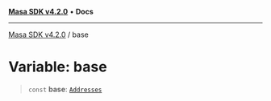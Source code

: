 [**Masa SDK v4.2.0**](../README.md) • **Docs**

***

[Masa SDK v4.2.0](../globals.md) / base

# Variable: base

> `const` **base**: [`Addresses`](../interfaces/Addresses.md)
